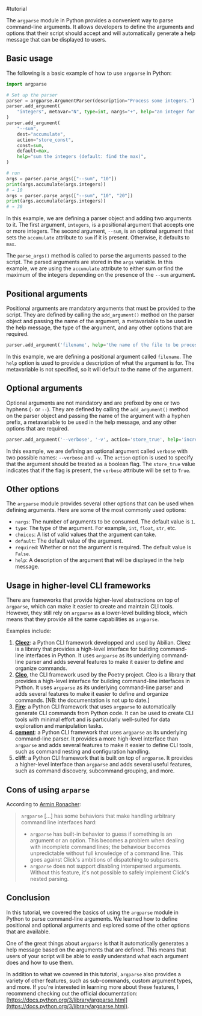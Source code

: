 
#tutorial

The `argparse` module in Python provides a convenient way to parse command-line arguments. It allows developers to define the arguments and options that their script should accept and will automatically generate a help message that can be displayed to users.

## Basic usage

The following is a basic example of how to use `argparse` in Python:

```python
import argparse

# Set up the parser
parser = argparse.ArgumentParser(description="Process some integers.")
parser.add_argument(
    "integers", metavar="N", type=int, nargs="+", help="an integer for the accumulator"
)
parser.add_argument(
    "--sum",
    dest="accumulate",
    action="store_const",
    const=sum,
    default=max,
    help="sum the integers (default: find the max)",
)

# run
args = parser.parse_args(["--sum", "10"])
print(args.accumulate(args.integers))
# → 10
args = parser.parse_args(["--sum", "10", "20"])
print(args.accumulate(args.integers))
# → 30
```

In this example, we are defining a parser object and adding two arguments to it. The first argument, `integers`, is a positional argument that accepts one or more integers. The second argument, `--sum`, is an optional argument that sets the `accumulate` attribute to `sum` if it is present. Otherwise, it defaults to `max`.

The `parse_args()` method is called to parse the arguments passed to the script. The parsed arguments are stored in the `args` variable. In this example, we are using the `accumulate` attribute to either sum or find the maximum of the integers depending on the presence of the `--sum` argument.

## Positional arguments

Positional arguments are mandatory arguments that must be provided to the script. They are defined by calling the `add_argument()` method on the parser object and passing the name of the argument, a metavariable to be used in the help message, the type of the argument, and any other options that are required.

```python
parser.add_argument('filename', help='the name of the file to be processed')
```

In this example, we are defining a positional argument called `filename`. The `help` option is used to provide a description of what the argument is for. The metavariable is not specified, so it will default to the name of the argument.

## Optional arguments

Optional arguments are not mandatory and are prefixed by one or two hyphens (`-` or `--`). They are defined by calling the `add_argument()` method on the parser object and passing the name of the argument with a hyphen prefix, a metavariable to be used in the help message, and any other options that are required.

```python
parser.add_argument('--verbose', '-v', action='store_true', help='increase output verbosity')
```

In this example, we are defining an optional argument called `verbose` with two possible names: `--verbose` and `-v`. The `action` option is used to specify that the argument should be treated as a boolean flag. The `store_true` value indicates that if the flag is present, the `verbose` attribute will be set to `True`.

## Other options

The `argparse` module provides several other options that can be used when defining arguments. Here are some of the most commonly used options:

- `nargs`: The number of arguments to be consumed. The default value is `1`.
- `type`: The type of the argument. For example, `int`, `float`, `str`, etc.
- `choices`: A list of valid values that the argument can take.
- `default`: The default value of the argument.
- `required`: Whether or not the argument is required. The default value is `False`.
- `help`: A description of the argument that will be displayed in the help message.

## Usage in higher-level CLI frameworks

There are frameworks that provide higher-level abstractions on top of `argparse`, which can make it easier to create and maintain CLI tools. However, they still rely on `argparse` as a lower-level building block, which means that they provide all the same capabilities as `argparse`.

Examples include:

1. [**Cleez**](https://github.com/abilian/cleez): a Python CLI framework developped and used by Abilian. Cleez is a library that provides a high-level interface for building command-line interfaces in Python. It uses `argparse` as its underlying command-line parser and adds several features to make it easier to define and organize commands.
2. [**Cleo**](https://github.com/python-poetry/cleo), the CLI framework used by the Poetry project. Cleo is a library that provides a high-level interface for building command-line interfaces in Python. It uses `argparse` as its underlying command-line parser and adds several features to make it easier to define and organize commands. [NB: the documentation is not up to date.]
3.  [**Fire**](https://github.com/google/python-fire/blob/master/docs/guide.md): a Python CLI framework that uses `argparse` to automatically generate CLI commands from Python code. It can be used to create CLI tools with minimal effort and is particularly well-suited for data exploration and manipulation tasks.
5.  [**cement**](https://builtoncement.com/): a Python CLI framework that uses `argparse` as its underlying command-line parser. It provides a more high-level interface than `argparse` and adds several features to make it easier to define CLI tools, such as command nesting and configuration handling.
6.  **cliff**: a Python CLI framework that is built on top of `argparse`. It provides a higher-level interface than `argparse` and adds several useful features, such as command discovery, subcommand grouping, and more.

## Cons of using `arparse`

According to [Armin Ronacher]():

> `argparse` [...] has some behaviors that make handling arbitrary command line interfaces hard:
> -   `argparse` has built-in behavior to guess if something is an argument or an option. This becomes a problem when dealing with incomplete command lines; the behaviour becomes unpredictable without full knowledge of a command line. This goes against Click's ambitions of dispatching to subparsers.
> -  `argparse` does not support disabling interspersed arguments. Without this feature, it's not possible to safely implement Click's nested parsing.

## Conclusion

In this tutorial, we covered the basics of using the `argparse` module in Python to parse command-line arguments. We learned how to define positional and optional arguments and explored some of the other options that are available.

One of the great things about `argparse` is that it automatically generates a help message based on the arguments that are defined. This means that users of your script will be able to easily understand what each argument does and how to use them.

In addition to what we covered in this tutorial, `argparse` also provides a variety of other features, such as sub-commands, custom argument types, and more. If you're interested in learning more about these features, I recommend checking out the official documentation: [https://docs.python.org/3/library/argparse.html](https://docs.python.org/3/library/argparse.html).
